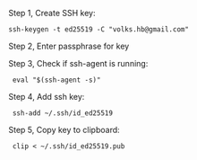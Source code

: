 Step 1, Create SSH key:

    ssh-keygen -t ed25519 -C "volks.hb@gmail.com"
    
Step 2, Enter passphrase for key

Step 3, Check if ssh-agent is running:

     eval "$(ssh-agent -s)"  

Step 4, Add ssh key:

     ssh-add ~/.ssh/id_ed25519

Step 5, Copy key to clipboard:

     clip < ~/.ssh/id_ed25519.pub
